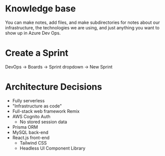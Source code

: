 # Knowledge base

You can make notes, add files, and make subdirectories for notes about our infrastructure, the technologies we are using, and just anything you want to show up in Azure Dev Ops. 

# Create a Sprint

DevOps -> Boards -> Sprint dropdown -> New Sprint

# Architecture Decisions

- Fully serverless
- "Infrastructure as code"
- Full-stack web framework Remix
- AWS Cognito Auth
    - No stored session data
- Prisma ORM
- MySQL back-end
- React.js front-end
    - Tailwind CSS
    - Headless UI Component Library